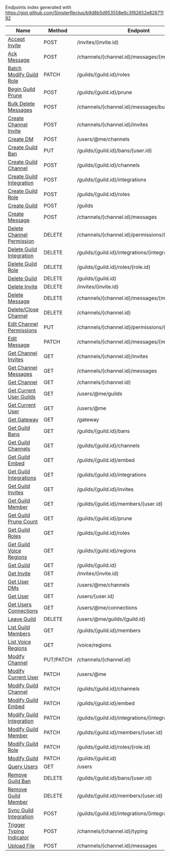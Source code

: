 Endpoints index generated with https://gist.github.com/SinisterRectus/b9d8b5d953558e6c3f82652e82671192

| Name                                                            | Method    | Endpoint                                              |
| --------------------------------------------------------------- | --------- | ----------------------------------------------------- |
| [Accept Invite](#INVITE/Accept-Invite)                          | POST      | /invites/{invite.id}                                  |
| [Ack Message](#CHANNEL/Ack-Message)                             | POST      | /channels/{channel.id}/messages/{message.id}/ack      |
| [Batch Modify Guild Role](#GUILD/Batch-Modify-Guild-Role)       | PATCH     | /guilds/{guild.id}/roles                              |
| [Begin Guild Prune](#GUILD/Begin-Guild-Prune)                   | POST      | /guilds/{guild.id}/prune                              |
| [Bulk Delete Messages](#CHANNEL/Bulk-Delete-Messages)           | POST      | /channels/{channel.id}/messages/bulk_delete           |
| [Create Channel Invite](#CHANNEL/Create-Channel-Invite)         | POST      | /channels/{channel.id}/invites                        |
| [Create DM](#USER/Create-DM)                                    | POST      | /users/@me/channels                                   |
| [Create Guild Ban](#GUILD/Create-Guild-Ban)                     | PUT       | /guilds/{guild.id}/bans/{user.id}                     |
| [Create Guild Channel](#GUILD/Create-Guild-Channel)             | POST      | /guilds/{guild.id}/channels                           |
| [Create Guild Integration](#GUILD/Create-Guild-Integration)     | POST      | /guilds/{guild.id}/integrations                       |
| [Create Guild Role](#GUILD/Create-Guild-Role)                   | POST      | /guilds/{guild.id}/roles                              |
| [Create Guild](#GUILD/Create-Guild)                             | POST      | /guilds                                               |
| [Create Message](#CHANNEL/Create-Message)                       | POST      | /channels/{channel.id}/messages                       |
| [Delete Channel Permission](#CHANNEL/Delete-Channel-Permission) | DELETE    | /channels/{channel.id}/permissions/{overwrite.id}     |
| [Delete Guild Integration](#GUILD/Delete-Guild-Integration)     | DELETE    | /guilds/{guild.id}/integrations/{integration.id}      |
| [Delete Guild Role](#GUILD/Delete-Guild-Role)                   | DELETE    | /guilds/{guild.id}/roles/{role.id}                    |
| [Delete Guild](#GUILD/Delete-Guild)                             | DELETE    | /guilds/{guild.id}                                    |
| [Delete Invite](#INVITE/Delete-Invite)                          | DELETE    | /invites/{invite.id}                                  |
| [Delete Message](#CHANNEL/Delete-Message)                       | DELETE    | /channels/{channel.id}/messages/{message.id}          |
| [Delete/Close Channel](#CHANNEL/Delete/Close-Channel)           | DELETE    | /channels/{channel.id}                                |
| [Edit Channel Permissions](#CHANNEL/Edit-Channel-Permissions)   | PUT       | /channels/{channel.id}/permissions/{overwrite.id}     |
| [Edit Message](#CHANNEL/Edit-Message)                           | PATCH     | /channels/{channel.id}/messages/{message.id}          |
| [Get Channel Invites](#CHANNEL/Get-Channel-Invites)             | GET       | /channels/{channel.id}/invites                        |
| [Get Channel Messages](#CHANNEL/Get-Channel-Messages)           | GET       | /channels/{channel.id}/messages                       |
| [Get Channel](#CHANNEL/Get-Channel)                             | GET       | /channels/{channel.id}                                |
| [Get Current User Guilds](#USER/Get-Current-User-Guilds)        | GET       | /users/@me/guilds                                     |
| [Get Current User](#USER/Get-Current-User)                      | GET       | /users/@me                                            |
| [Get Gateway](#GATEWAY/Get-Gateway)                             | GET       | /gateway                                              |
| [Get Guild Bans](#GUILD/Get-Guild-Bans)                         | GET       | /guilds/{guild.id}/bans                               |
| [Get Guild Channels](#GUILD/Get-Guild-Channels)                 | GET       | /guilds/{guild.id}/channels                           |
| [Get Guild Embed](#GUILD/Get-Guild-Embed)                       | GET       | /guilds/{guild.id}/embed                              |
| [Get Guild Integrations](#GUILD/Get-Guild-Integrations)         | GET       | /guilds/{guild.id}/integrations                       |
| [Get Guild Invites](#GUILD/Get-Guild-Invites)                   | GET       | /guilds/{guild.id}/invites                            |
| [Get Guild Member](#GUILD/Get-Guild-Member)                     | GET       | /guilds/{guild.id}/members/{user.id}                  |
| [Get Guild Prune Count](#GUILD/Get-Guild-Prune-Count)           | GET       | /guilds/{guild.id}/prune                              |
| [Get Guild Roles](#GUILD/Get-Guild-Roles)                       | GET       | /guilds/{guild.id}/roles                              |
| [Get Guild Voice Regions](#GUILD/Get-Guild-Voice-Regions)       | GET       | /guilds/{guild.id}/regions                            |
| [Get Guild](#GUILD/Get-Guild)                                   | GET       | /guilds/{guild.id}                                    |
| [Get Invite](#INVITE/Get-Invite)                                | GET       | /invites/{invite.id}                                  |
| [Get User DMs](#USER/Get-User-DMs)                              | GET       | /users/@me/channels                                   |
| [Get User](#USER/Get-User)                                      | GET       | /users/{user.id}                                      |
| [Get Users Connections](#USER/Get-Users-Connections)            | GET       | /users/@me/connections                                |
| [Leave Guild](#USER/Leave-Guild)                                | DELETE    | /users/@me/guilds/{guild.id}                          |
| [List Guild Members](#GUILD/List-Guild-Members)                 | GET       | /guilds/{guild.id}/members                            |
| [List Voice Regions](#VOICE/List-Voice-Regions)                 | GET       | /voice/regions                                        |
| [Modify Channel](#CHANNEL/Modify-Channel)                       | PUT/PATCH | /channels/{channel.id}                                |
| [Modify Current User](#USER/Modify-Current-User)                | PATCH     | /users/@me                                            |
| [Modify Guild Channel](#GUILD/Modify-Guild-Channel)             | PATCH     | /guilds/{guild.id}/channels                           |
| [Modify Guild Embed](#GUILD/Modify-Guild-Embed)                 | PATCH     | /guilds/{guild.id}/embed                              |
| [Modify Guild Integration](#GUILD/Modify-Guild-Integration)     | PATCH     | /guilds/{guild.id}/integrations/{integration.id}      |
| [Modify Guild Member](#GUILD/Modify-Guild-Member)               | PATCH     | /guilds/{guild.id}/members/{user.id}                  |
| [Modify Guild Role](#GUILD/Modify-Guild-Role)                   | PATCH     | /guilds/{guild.id}/roles/{role.id}                    |
| [Modify Guild](#GUILD/Modify-Guild)                             | PATCH     | /guilds/{guild.id}                                    |
| [Query Users](#USER/Query-Users)                                | GET       | /users                                                |
| [Remove Guild Ban](#GUILD/Remove-Guild-Ban)                     | DELETE    | /guilds/{guild.id}/bans/{user.id}                     |
| [Remove Guild Member](#GUILD/Remove-Guild-Member)               | DELETE    | /guilds/{guild.id}/members/{user.id}                  |
| [Sync Guild Integration](#GUILD/Sync-Guild-Integration)         | POST      | /guilds/{guild.id}/integrations/{integration.id}/sync |
| [Trigger Typing Indicator](#CHANNEL/Trigger-Typing-Indicator)   | POST      | /channels/{channel.id}/typing                         |
| [Upload File](#CHANNEL/Upload-File)                             | POST      | /channels/{channel.id}/messages                       |

